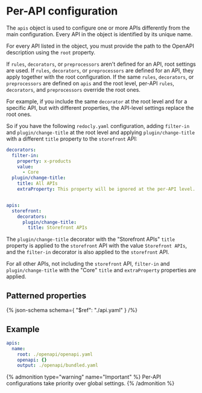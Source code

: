 # Per-API configuration

The `apis` object is used to configure one or more APIs differently from the main configuration.
Every API in the object is identified by its unique name.

For every API listed in the object, you must provide the path to the OpenAPI description using the `root` property.

If `rules`, `decorators`, or `preprocessors` aren't defined for an API, root settings are used.
If `rules`, `decorators`, or `preprocessors` are defined for an API, they apply together with the root configuration.
If the same `rules`, `decorators`, or `preprocessors` are defined on `apis` and the root level, per-API `rules`, `decorators`, and `preprocessors` override the root ones.

For example, if you include the same `decorator` at the root level and for a specific API, but with different properties, the API-level settings replace the root ones.

So if you have the following `redocly.yaml` configuration, adding `filter-in` and `plugin/change-title` at the root level and applying `plugin/change-title` with a different `title` property to the `storefront` API:

```yaml
decorators:
  filter-in:
    property: x-products
    value:
      - Core
  plugin/change-title:
    title: All APIs
    extraProperty: This property will be ignored at the per-API level.


apis:
  storefront:
    decorators:
      plugin/change-title:
        title: Storefront APIs
```

The `plugin/change-title` decorator with the "Storefront APIs" `title` property is applied to the `storefront` API with the value `Storefront APIs`, and the `filter-in` decorator is also applied to the `storefront` API.

For all other APIs, not including the `storefront` API, `filter-in` and `plugin/change-title` with the "Core" `title` and `extraProperty` properties are applied.

## Patterned properties

{% json-schema
  schema={
    "$ref": "./api.yaml"
  }
/%}

## Example

```yaml
apis:
  name:
    root: ./openapi/openapi.yaml
    openapi: {}
    output: ./openapi/bundled.yaml
```

{% admonition type="warning" name="Important" %}
Per-API configurations take priority over global settings.
{% /admonition %}
